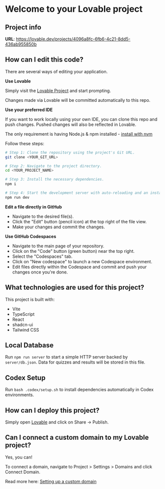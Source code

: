 # Welcome to your Lovable project

## Project info

**URL**: https://lovable.dev/projects/4096a8fc-6fb6-4c21-8dd5-436ab955850b

## How can I edit this code?

There are several ways of editing your application.

**Use Lovable**

Simply visit the [Lovable Project](https://lovable.dev/projects/4096a8fc-6fb6-4c21-8dd5-436ab955850b) and start prompting.

Changes made via Lovable will be committed automatically to this repo.

**Use your preferred IDE**

If you want to work locally using your own IDE, you can clone this repo and push changes. Pushed changes will also be reflected in Lovable.

The only requirement is having Node.js & npm installed - [install with nvm](https://github.com/nvm-sh/nvm#installing-and-updating)

Follow these steps:

```sh
# Step 1: Clone the repository using the project's Git URL.
git clone <YOUR_GIT_URL>

# Step 2: Navigate to the project directory.
cd <YOUR_PROJECT_NAME>

# Step 3: Install the necessary dependencies.
npm i

# Step 4: Start the development server with auto-reloading and an instant preview.
npm run dev
```

**Edit a file directly in GitHub**

- Navigate to the desired file(s).
- Click the "Edit" button (pencil icon) at the top right of the file view.
- Make your changes and commit the changes.

**Use GitHub Codespaces**

- Navigate to the main page of your repository.
- Click on the "Code" button (green button) near the top right.
- Select the "Codespaces" tab.
- Click on "New codespace" to launch a new Codespace environment.
- Edit files directly within the Codespace and commit and push your changes once you're done.

## What technologies are used for this project?

This project is built with:

- Vite
- TypeScript
- React
- shadcn-ui
- Tailwind CSS

## Local Database
Run `npm run server` to start a simple HTTP server backed by `server/db.json`. Data for quizzes and results will be stored in this file.

## Codex Setup
Run `bash .codex/setup.sh` to install dependencies automatically in Codex environments.

## How can I deploy this project?

Simply open [Lovable](https://lovable.dev/projects/4096a8fc-6fb6-4c21-8dd5-436ab955850b) and click on Share -> Publish.

## Can I connect a custom domain to my Lovable project?

Yes, you can!

To connect a domain, navigate to Project > Settings > Domains and click Connect Domain.

Read more here: [Setting up a custom domain](https://docs.lovable.dev/tips-tricks/custom-domain#step-by-step-guide)
